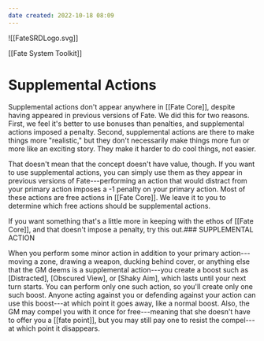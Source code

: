 ```yaml
---
date created: 2022-10-18 08:09
---
```


![[FateSRDLogo.svg]]

[[Fate System Toolkit]]

# Supplemental Actions

Supplemental actions don't appear anywhere in [[Fate Core]], despite having
appeared in previous versions of Fate. We did this for two reasons.
First, we feel it's better to use bonuses than penalties, and
supplemental actions imposed a penalty. Second, supplemental actions are
there to make things more "realistic," but they don't necessarily make
things more fun or more like an exciting story. They make it harder to
do cool things, not easier.

That doesn't mean that the concept doesn't have value, though. If you
want to use supplemental actions, you can simply use them as they appear
in previous versions of Fate---performing an action that would distract
from your primary action imposes a -1 penalty on your primary action.
Most of these actions are free actions in [[Fate Core]]. We leave it to you
to determine which free actions should be supplemental actions.

If you want something that's a little more in keeping with the ethos of
[[Fate Core]], and that doesn't impose a penalty, try this out.### SUPPLEMENTAL ACTION

When you perform some minor action in addition to your primary
action---moving a zone, drawing a weapon, ducking behind cover, or
anything else that the GM deems is a supplemental action---you create a
boost such as [Distracted], [Obscured View], or [Shaky
Aim], which lasts until your next turn starts. You can perform
only one such action, so you'll create only one such boost. Anyone
acting against you or defending against your action can use this
boost---at which point it goes away, like a normal boost. Also, the GM
may compel you with it once for free---meaning that she doesn't have to
offer you a [[fate point]], but you may still pay one to resist the
compel---at which point it disappears.